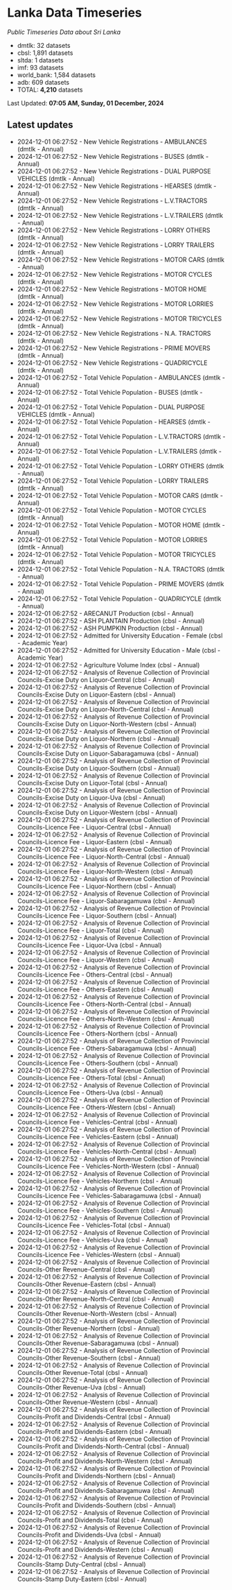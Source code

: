 # Lanka Data Timeseries
*Public Timeseries Data about Sri Lanka*

* dmtlk: 32 datasets
* cbsl: 1,891 datasets
* sltda: 1 datasets
* imf: 93 datasets
* world_bank: 1,584 datasets
* adb: 609 datasets
* TOTAL: **4,210** datasets

Last Updated: **07:05 AM, Sunday, 01 December, 2024**

## Latest updates

* 2024-12-01 06:27:52 - New Vehicle Registrations - AMBULANCES (dmtlk - Annual)
* 2024-12-01 06:27:52 - New Vehicle Registrations - BUSES (dmtlk - Annual)
* 2024-12-01 06:27:52 - New Vehicle Registrations - DUAL PURPOSE VEHICLES (dmtlk - Annual)
* 2024-12-01 06:27:52 - New Vehicle Registrations - HEARSES (dmtlk - Annual)
* 2024-12-01 06:27:52 - New Vehicle Registrations - L.V.TRACTORS (dmtlk - Annual)
* 2024-12-01 06:27:52 - New Vehicle Registrations - L.V.TRAILERS (dmtlk - Annual)
* 2024-12-01 06:27:52 - New Vehicle Registrations - LORRY OTHERS (dmtlk - Annual)
* 2024-12-01 06:27:52 - New Vehicle Registrations - LORRY TRAILERS (dmtlk - Annual)
* 2024-12-01 06:27:52 - New Vehicle Registrations - MOTOR CARS (dmtlk - Annual)
* 2024-12-01 06:27:52 - New Vehicle Registrations - MOTOR CYCLES (dmtlk - Annual)
* 2024-12-01 06:27:52 - New Vehicle Registrations - MOTOR HOME (dmtlk - Annual)
* 2024-12-01 06:27:52 - New Vehicle Registrations - MOTOR LORRIES (dmtlk - Annual)
* 2024-12-01 06:27:52 - New Vehicle Registrations - MOTOR TRICYCLES (dmtlk - Annual)
* 2024-12-01 06:27:52 - New Vehicle Registrations - N.A. TRACTORS (dmtlk - Annual)
* 2024-12-01 06:27:52 - New Vehicle Registrations - PRIME MOVERS (dmtlk - Annual)
* 2024-12-01 06:27:52 - New Vehicle Registrations - QUADRICYCLE (dmtlk - Annual)
* 2024-12-01 06:27:52 - Total Vehicle Population - AMBULANCES (dmtlk - Annual)
* 2024-12-01 06:27:52 - Total Vehicle Population - BUSES (dmtlk - Annual)
* 2024-12-01 06:27:52 - Total Vehicle Population - DUAL PURPOSE VEHICLES (dmtlk - Annual)
* 2024-12-01 06:27:52 - Total Vehicle Population - HEARSES (dmtlk - Annual)
* 2024-12-01 06:27:52 - Total Vehicle Population - L.V.TRACTORS (dmtlk - Annual)
* 2024-12-01 06:27:52 - Total Vehicle Population - L.V.TRAILERS (dmtlk - Annual)
* 2024-12-01 06:27:52 - Total Vehicle Population - LORRY OTHERS (dmtlk - Annual)
* 2024-12-01 06:27:52 - Total Vehicle Population - LORRY TRAILERS (dmtlk - Annual)
* 2024-12-01 06:27:52 - Total Vehicle Population - MOTOR CARS (dmtlk - Annual)
* 2024-12-01 06:27:52 - Total Vehicle Population - MOTOR CYCLES (dmtlk - Annual)
* 2024-12-01 06:27:52 - Total Vehicle Population - MOTOR HOME (dmtlk - Annual)
* 2024-12-01 06:27:52 - Total Vehicle Population - MOTOR LORRIES (dmtlk - Annual)
* 2024-12-01 06:27:52 - Total Vehicle Population - MOTOR TRICYCLES (dmtlk - Annual)
* 2024-12-01 06:27:52 - Total Vehicle Population - N.A. TRACTORS (dmtlk - Annual)
* 2024-12-01 06:27:52 - Total Vehicle Population - PRIME MOVERS (dmtlk - Annual)
* 2024-12-01 06:27:52 - Total Vehicle Population - QUADRICYCLE (dmtlk - Annual)
* 2024-12-01 06:27:52 - ARECANUT Production (cbsl - Annual)
* 2024-12-01 06:27:52 - ASH PLANTAIN Production (cbsl - Annual)
* 2024-12-01 06:27:52 - ASH PUMPKIN Production (cbsl - Annual)
* 2024-12-01 06:27:52 - Admitted for University Education - Female (cbsl - Academic Year)
* 2024-12-01 06:27:52 - Admitted for University Education - Male (cbsl - Academic Year)
* 2024-12-01 06:27:52 - Agriculture Volume Index (cbsl - Annual)
* 2024-12-01 06:27:52 - Analysis of Revenue Collection of Provincial Councils-Excise Duty on Liquor-Central (cbsl - Annual)
* 2024-12-01 06:27:52 - Analysis of Revenue Collection of Provincial Councils-Excise Duty on Liquor-Eastern (cbsl - Annual)
* 2024-12-01 06:27:52 - Analysis of Revenue Collection of Provincial Councils-Excise Duty on Liquor-North-Central (cbsl - Annual)
* 2024-12-01 06:27:52 - Analysis of Revenue Collection of Provincial Councils-Excise Duty on Liquor-North-Western (cbsl - Annual)
* 2024-12-01 06:27:52 - Analysis of Revenue Collection of Provincial Councils-Excise Duty on Liquor-Northern (cbsl - Annual)
* 2024-12-01 06:27:52 - Analysis of Revenue Collection of Provincial Councils-Excise Duty on Liquor-Sabaragamuwa (cbsl - Annual)
* 2024-12-01 06:27:52 - Analysis of Revenue Collection of Provincial Councils-Excise Duty on Liquor-Southern (cbsl - Annual)
* 2024-12-01 06:27:52 - Analysis of Revenue Collection of Provincial Councils-Excise Duty on Liquor-Total (cbsl - Annual)
* 2024-12-01 06:27:52 - Analysis of Revenue Collection of Provincial Councils-Excise Duty on Liquor-Uva (cbsl - Annual)
* 2024-12-01 06:27:52 - Analysis of Revenue Collection of Provincial Councils-Excise Duty on Liquor-Western (cbsl - Annual)
* 2024-12-01 06:27:52 - Analysis of Revenue Collection of Provincial Councils-Licence Fee - Liquor-Central (cbsl - Annual)
* 2024-12-01 06:27:52 - Analysis of Revenue Collection of Provincial Councils-Licence Fee - Liquor-Eastern (cbsl - Annual)
* 2024-12-01 06:27:52 - Analysis of Revenue Collection of Provincial Councils-Licence Fee - Liquor-North-Central (cbsl - Annual)
* 2024-12-01 06:27:52 - Analysis of Revenue Collection of Provincial Councils-Licence Fee - Liquor-North-Western (cbsl - Annual)
* 2024-12-01 06:27:52 - Analysis of Revenue Collection of Provincial Councils-Licence Fee - Liquor-Northern (cbsl - Annual)
* 2024-12-01 06:27:52 - Analysis of Revenue Collection of Provincial Councils-Licence Fee - Liquor-Sabaragamuwa (cbsl - Annual)
* 2024-12-01 06:27:52 - Analysis of Revenue Collection of Provincial Councils-Licence Fee - Liquor-Southern (cbsl - Annual)
* 2024-12-01 06:27:52 - Analysis of Revenue Collection of Provincial Councils-Licence Fee - Liquor-Total (cbsl - Annual)
* 2024-12-01 06:27:52 - Analysis of Revenue Collection of Provincial Councils-Licence Fee - Liquor-Uva (cbsl - Annual)
* 2024-12-01 06:27:52 - Analysis of Revenue Collection of Provincial Councils-Licence Fee - Liquor-Western (cbsl - Annual)
* 2024-12-01 06:27:52 - Analysis of Revenue Collection of Provincial Councils-Licence Fee - Others-Central (cbsl - Annual)
* 2024-12-01 06:27:52 - Analysis of Revenue Collection of Provincial Councils-Licence Fee - Others-Eastern (cbsl - Annual)
* 2024-12-01 06:27:52 - Analysis of Revenue Collection of Provincial Councils-Licence Fee - Others-North-Central (cbsl - Annual)
* 2024-12-01 06:27:52 - Analysis of Revenue Collection of Provincial Councils-Licence Fee - Others-North-Western (cbsl - Annual)
* 2024-12-01 06:27:52 - Analysis of Revenue Collection of Provincial Councils-Licence Fee - Others-Northern (cbsl - Annual)
* 2024-12-01 06:27:52 - Analysis of Revenue Collection of Provincial Councils-Licence Fee - Others-Sabaragamuwa (cbsl - Annual)
* 2024-12-01 06:27:52 - Analysis of Revenue Collection of Provincial Councils-Licence Fee - Others-Southern (cbsl - Annual)
* 2024-12-01 06:27:52 - Analysis of Revenue Collection of Provincial Councils-Licence Fee - Others-Total (cbsl - Annual)
* 2024-12-01 06:27:52 - Analysis of Revenue Collection of Provincial Councils-Licence Fee - Others-Uva (cbsl - Annual)
* 2024-12-01 06:27:52 - Analysis of Revenue Collection of Provincial Councils-Licence Fee - Others-Western (cbsl - Annual)
* 2024-12-01 06:27:52 - Analysis of Revenue Collection of Provincial Councils-Licence Fee - Vehicles-Central (cbsl - Annual)
* 2024-12-01 06:27:52 - Analysis of Revenue Collection of Provincial Councils-Licence Fee - Vehicles-Eastern (cbsl - Annual)
* 2024-12-01 06:27:52 - Analysis of Revenue Collection of Provincial Councils-Licence Fee - Vehicles-North-Central (cbsl - Annual)
* 2024-12-01 06:27:52 - Analysis of Revenue Collection of Provincial Councils-Licence Fee - Vehicles-North-Western (cbsl - Annual)
* 2024-12-01 06:27:52 - Analysis of Revenue Collection of Provincial Councils-Licence Fee - Vehicles-Northern (cbsl - Annual)
* 2024-12-01 06:27:52 - Analysis of Revenue Collection of Provincial Councils-Licence Fee - Vehicles-Sabaragamuwa (cbsl - Annual)
* 2024-12-01 06:27:52 - Analysis of Revenue Collection of Provincial Councils-Licence Fee - Vehicles-Southern (cbsl - Annual)
* 2024-12-01 06:27:52 - Analysis of Revenue Collection of Provincial Councils-Licence Fee - Vehicles-Total (cbsl - Annual)
* 2024-12-01 06:27:52 - Analysis of Revenue Collection of Provincial Councils-Licence Fee - Vehicles-Uva (cbsl - Annual)
* 2024-12-01 06:27:52 - Analysis of Revenue Collection of Provincial Councils-Licence Fee - Vehicles-Western (cbsl - Annual)
* 2024-12-01 06:27:52 - Analysis of Revenue Collection of Provincial Councils-Other Revenue-Central (cbsl - Annual)
* 2024-12-01 06:27:52 - Analysis of Revenue Collection of Provincial Councils-Other Revenue-Eastern (cbsl - Annual)
* 2024-12-01 06:27:52 - Analysis of Revenue Collection of Provincial Councils-Other Revenue-North-Central (cbsl - Annual)
* 2024-12-01 06:27:52 - Analysis of Revenue Collection of Provincial Councils-Other Revenue-North-Western (cbsl - Annual)
* 2024-12-01 06:27:52 - Analysis of Revenue Collection of Provincial Councils-Other Revenue-Northern (cbsl - Annual)
* 2024-12-01 06:27:52 - Analysis of Revenue Collection of Provincial Councils-Other Revenue-Sabaragamuwa (cbsl - Annual)
* 2024-12-01 06:27:52 - Analysis of Revenue Collection of Provincial Councils-Other Revenue-Southern (cbsl - Annual)
* 2024-12-01 06:27:52 - Analysis of Revenue Collection of Provincial Councils-Other Revenue-Total (cbsl - Annual)
* 2024-12-01 06:27:52 - Analysis of Revenue Collection of Provincial Councils-Other Revenue-Uva (cbsl - Annual)
* 2024-12-01 06:27:52 - Analysis of Revenue Collection of Provincial Councils-Other Revenue-Western (cbsl - Annual)
* 2024-12-01 06:27:52 - Analysis of Revenue Collection of Provincial Councils-Profit and Dividends-Central (cbsl - Annual)
* 2024-12-01 06:27:52 - Analysis of Revenue Collection of Provincial Councils-Profit and Dividends-Eastern (cbsl - Annual)
* 2024-12-01 06:27:52 - Analysis of Revenue Collection of Provincial Councils-Profit and Dividends-North-Central (cbsl - Annual)
* 2024-12-01 06:27:52 - Analysis of Revenue Collection of Provincial Councils-Profit and Dividends-North-Western (cbsl - Annual)
* 2024-12-01 06:27:52 - Analysis of Revenue Collection of Provincial Councils-Profit and Dividends-Northern (cbsl - Annual)
* 2024-12-01 06:27:52 - Analysis of Revenue Collection of Provincial Councils-Profit and Dividends-Sabaragamuwa (cbsl - Annual)
* 2024-12-01 06:27:52 - Analysis of Revenue Collection of Provincial Councils-Profit and Dividends-Southern (cbsl - Annual)
* 2024-12-01 06:27:52 - Analysis of Revenue Collection of Provincial Councils-Profit and Dividends-Total (cbsl - Annual)
* 2024-12-01 06:27:52 - Analysis of Revenue Collection of Provincial Councils-Profit and Dividends-Uva (cbsl - Annual)
* 2024-12-01 06:27:52 - Analysis of Revenue Collection of Provincial Councils-Profit and Dividends-Western (cbsl - Annual)
* 2024-12-01 06:27:52 - Analysis of Revenue Collection of Provincial Councils-Stamp Duty-Central (cbsl - Annual)
* 2024-12-01 06:27:52 - Analysis of Revenue Collection of Provincial Councils-Stamp Duty-Eastern (cbsl - Annual)
